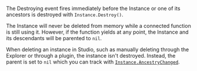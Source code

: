 The Destroying event fires immediately before the Instance or one of its
ancestors is destroyed with `Instance.Destroy()`.

The Instance will never be deleted from memory while a connected function
is still using it. However, if the function yields at any point, the
Instance and its descendants will be parented to `nil`.

When deleting an instance in Studio, such as manually deleting through the
Explorer or through a plugin, the instance isn't destroyed. Instead, the
parent is set to `nil` which you can track with
[`Instance.AncestryChanged`](https://create.roblox.com/docs/reference/engine/classes/Instance#AncestryChanged).